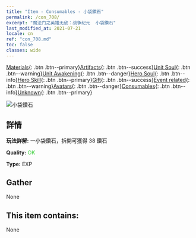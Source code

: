 ```yaml
---
title: "Item - Consumables - 小袋鑽石"
permalink: /con_708/
excerpt: "魔法门之英雄无敌：战争纪元  小袋鑽石"
last_modified_at: 2021-07-21
locale: cn
ref: "con_708.md"
toc: false
classes: wide
---
```

 [Materials](/ItemsCN/){: .btn .btn--primary}[Artifacts](/ItemsCN/Artifacts/){: .btn .btn--success}[Unit Soul](/ItemsCN/UnitSoul/){: .btn .btn--warning}[Unit Awakening](/ItemsCN/UnitAwakening/){: .btn .btn--danger}[Hero Soul](/ItemsCN/HeroSoul/){: .btn .btn--info}[Hero Skill](/ItemsCN/HeroSkill/){: .btn .btn--primary}[Gift](/ItemsCN/Gift/){: .btn .btn--success}[Event related](/ItemsCN/Events/){: .btn .btn--warning}[Avatars](/ItemsCN/Avatars/){: .btn .btn--danger}[Consumables](/ItemsCN/Consumables/){: .btn .btn--info}[Unknown](/ItemsCN/Unknown/){: .btn .btn--primary}

 ![小袋鑽石](/images/t/i_507.png)

## 詳情
 **玩法詳解:** 一小袋鑽石，拆開可獲得 38 鑽石

 **Quality:** <span style="color: #32CD32">OK</span>

 **Type:** EXP

## Gather

  None

## This item contains:

  None

